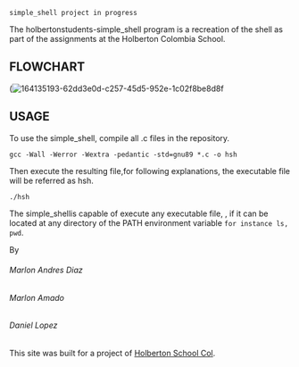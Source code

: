 `simple_shell project in progress`

The holbertonstudents-simple_shell program is a recreation of the shell as part of the assignments at the Holberton Colombia School.

<h2> FLOWCHART </h2>


(![164135193-62dd3e0d-c257-45d5-952e-1c02f8be8d8f](https://user-images.githubusercontent.com/98677728/185253413-a72ddf64-30f8-4548-8f5f-6c01b21be478.jpg)


<h2> USAGE </h2>

To use the simple_shell, compile all .c files in the repository. 

`gcc -Wall -Werror -Wextra -pedantic -std=gnu89 *.c -o hsh`

Then execute the resulting file,for following explanations, the executable file will be referred as hsh. 

`./hsh`

The simple_shellis capable of execute any executable file, , if it can be located at any directory of the PATH environment variable `for instance ls, pwd`.

By
###### Marlon Andres Diaz 
###### Marlon Amado
###### Daniel Lopez

This site was built for a project of [Holberton School Col](https://www.holbertoncolombia.com/).


